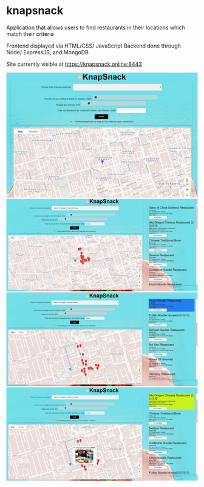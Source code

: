 # knapsnack
Application that allows users to find restaurants in their locations which match their criteria

Frontend displayed via HTML/CSS/ JavaScript
Backend done through Node/ ExpressJS, and MongoDB

Site currently visible at https://knapsnack.online:8443

![0](https://github.com/michaelGorokhovsky/knapsnack/blob/master/0.jpg)
![1](https://github.com/michaelGorokhovsky/knapsnack/blob/master/1.jpg)
![2](https://github.com/michaelGorokhovsky/knapsnack/blob/master/2.jpg)
![3](https://github.com/michaelGorokhovsky/knapsnack/blob/master/3.jpg)
